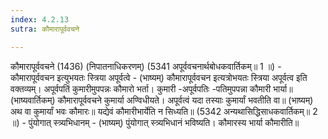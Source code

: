 ```yaml
---
index: 4.2.13
sutra: कौमारापूर्ववचने

---
```

 कौमारापूर्ववचने (1436) (निपातनाधिकरणम्) (5341 अपूर्ववचनार्थबोधकवार्तिकम्॥ 1 ॥) - कौमारापूर्ववचन इत्युभयतः स्त्रिया अपूर्वत्वे - (भाष्यम्) कौमारापूर्ववचन इत्यत्रोभयतः स्त्रिया अपूर्वत्व इति वक्तव्यम्। अपूर्वपतिं कुमारीमुपपन्नः कौमारो भर्ता। कुमारी -अपूर्वपतिः -पतिमुपपन्ना कौमारी भार्या॥ (भाष्यवार्तिकम्) कौमारापूर्ववचने कुमार्या अण्विधीयते। अपूर्वत्वं यदा तस्याः कुमार्यां भवतीति वा॥ (भाष्यम्) अथ वा कुमार्यां भवः कौमारः॥ यद्येवं कौमारीभार्येति न सिध्यति॥ (5342 अन्यथासिद्धिसाधकवार्तिकम्॥ 2 ॥) - पुंयोगात् स्त्र्यभिधानम् - (भाष्यम्) पुंयोगात् स्त्र्यभिधानं भविष्यति। कौमारस्य भार्या कौमारीति॥ 